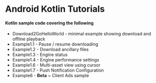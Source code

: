 Android Kotlin Tutorials
=======================================

#### Kotlin sample code covering the following

* Download2GoHelloWorld - minimal example showing download and offline playback
* Example1.1 - Pause / resume downloading
* Example1.2 - Download ancillary files
* Example1.3 - Engine status
* Example1.4 - Engine performance settings
* Example1.6 - Multi-asset view using cursor
* Example1.7 - Push Notification Configuration
* Example6 - **Beta** ~ Client Ads sample